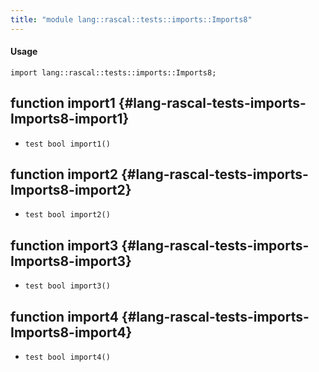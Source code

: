 ```yaml
---
title: "module lang::rascal::tests::imports::Imports8"
---
```


#### Usage

`import lang::rascal::tests::imports::Imports8;`

## function import1 {#lang-rascal-tests-imports-Imports8-import1}

* ``test bool import1()``

## function import2 {#lang-rascal-tests-imports-Imports8-import2}

* ``test bool import2()``

## function import3 {#lang-rascal-tests-imports-Imports8-import3}

* ``test bool import3()``

## function import4 {#lang-rascal-tests-imports-Imports8-import4}

* ``test bool import4()``

